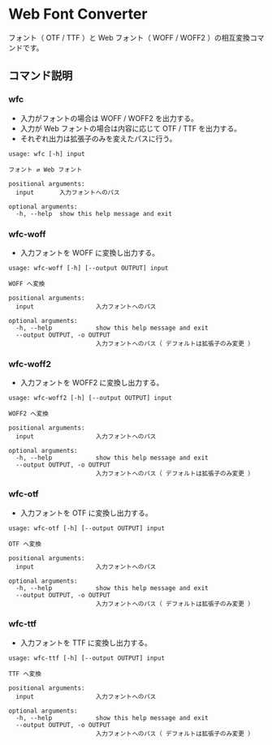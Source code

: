 # Web Font Converter

フォント（ OTF / TTF ）と Web フォント（ WOFF / WOFF2 ）の相互変換コマンドです。

## コマンド説明
### wfc
- 入力がフォントの場合は WOFF / WOFF2 を出力する。
- 入力が Web フォントの場合は内容に応じて OTF / TTF を出力する。
- それぞれ出力は拡張子のみを変えたパスに行う。

```shell
usage: wfc [-h] input

フォント ⇄ Web フォント

positional arguments:
  input       入力フォントへのパス

optional arguments:
  -h, --help  show this help message and exit
```

### wfc-woff
- 入力フォントを WOFF に変換し出力する。

```shell
usage: wfc-woff [-h] [--output OUTPUT] input

WOFF へ変換

positional arguments:
  input                 入力フォントへのパス

optional arguments:
  -h, --help            show this help message and exit
  --output OUTPUT, -o OUTPUT
                        入力フォントへのパス（ デフォルトは拡張子のみ変更 ）
```

### wfc-woff2
- 入力フォントを WOFF2 に変換し出力する。

```shell
usage: wfc-woff2 [-h] [--output OUTPUT] input

WOFF2 へ変換

positional arguments:
  input                 入力フォントへのパス

optional arguments:
  -h, --help            show this help message and exit
  --output OUTPUT, -o OUTPUT
                        入力フォントへのパス（ デフォルトは拡張子のみ変更 ）
```

### wfc-otf
- 入力フォントを OTF に変換し出力する。

```shell
usage: wfc-otf [-h] [--output OUTPUT] input

OTF へ変換

positional arguments:
  input                 入力フォントへのパス

optional arguments:
  -h, --help            show this help message and exit
  --output OUTPUT, -o OUTPUT
                        入力フォントへのパス（ デフォルトは拡張子のみ変更 ）
```

### wfc-ttf
- 入力フォントを TTF に変換し出力する。

```shell
usage: wfc-ttf [-h] [--output OUTPUT] input

TTF へ変換

positional arguments:
  input                 入力フォントへのパス

optional arguments:
  -h, --help            show this help message and exit
  --output OUTPUT, -o OUTPUT
                        入力フォントへのパス（ デフォルトは拡張子のみ変更 ）
```
